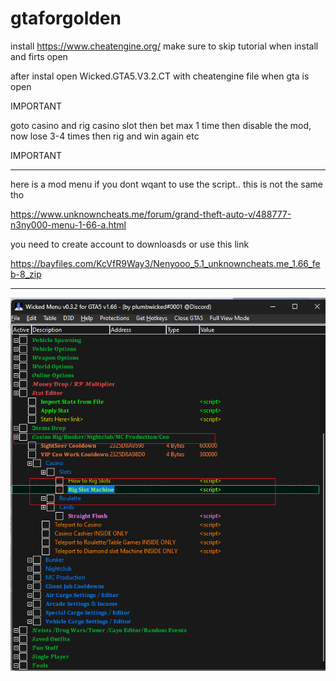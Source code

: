# gtaforgolden



install https://www.cheatengine.org/ make sure to skip tutorial when install and firts open


after instal open Wicked.GTA5.V3.2.CT with cheatengine file when gta is open 


IMPORTANT

goto casino and rig casino slot then bet max 1 time then disable the mod, now  lose 3-4 times then rig and win again etc

IMPORTANT


-------------------------------------------------------------------------------------

here is a mod menu if you dont wqant to use the script.. this is not the same tho

https://www.unknowncheats.me/forum/grand-theft-auto-v/488777-n3ny000-menu-1-66-a.html 

you need to create account to downloasds or use this link

https://bayfiles.com/KcVfR9Way3/Nenyooo_5.1_unknowncheats.me_1.66_feb-8_zip





----------------------------------------------------

![alt text](https://raw.githubusercontent.com/ScriptsAndApps/gtaforgolden/main/slot.png)
